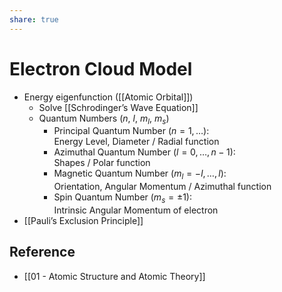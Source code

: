 ```yaml
---
share: true
---
```


# Electron Cloud Model

- Energy eigenfunction ([[Atomic Orbital]])
	- Solve [[Schrodinger’s Wave Equation]]
	- Quantum Numbers ($n$, $l$, $m_{l}$, $m_{s}$)
		- Principal Quantum Number ($n=1,\dots$):  
		  Energy Level, Diameter / Radial function
		- Azimuthal Quantum Number ($l=0,\dots,n-1$):  
		  Shapes / Polar function
		- Magnetic Quantum Number ($m_{l}=-l,\dots,l$):  
		  Orientation, Angular Momentum / Azimuthal function
		- Spin Quantum Number ($m_{s}=\pm1$):  
		  Intrinsic Angular Momentum of electron
- [[Pauli’s Exclusion Principle]]

## Reference

- [[01 - Atomic Structure and Atomic Theory]]
